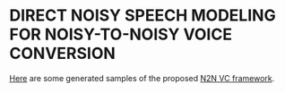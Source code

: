 # DIRECT NOISY SPEECH MODELING FOR NOISY-TO-NOISY VOICE CONVERSION

[Here](https://chaoxiefs.github.io/n2nvc/) are some generated samples of the proposed [N2N VC framework](https://arxiv.org/pdf/2111.07116.pdf).

